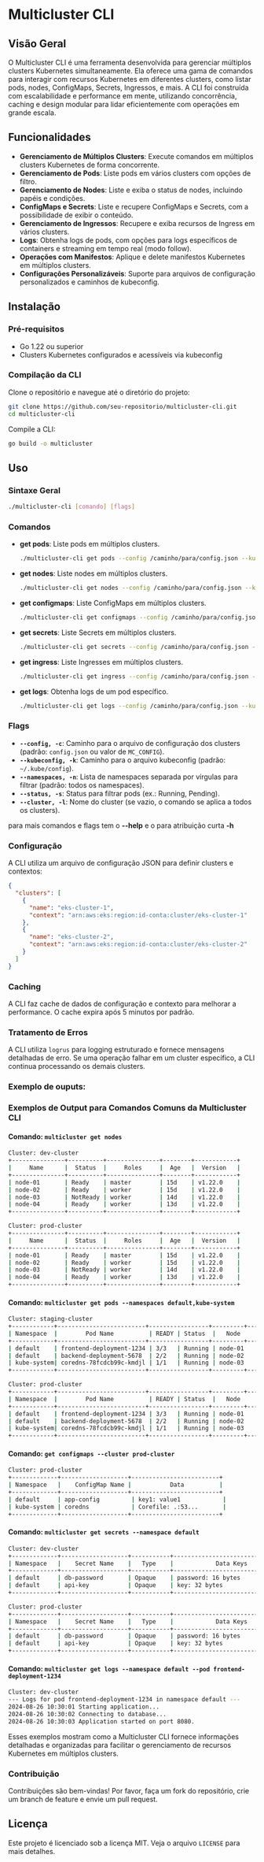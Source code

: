 # Multicluster CLI

## Visão Geral

O Multicluster CLI é uma ferramenta desenvolvida para gerenciar múltiplos clusters Kubernetes simultaneamente. Ela oferece uma gama de comandos para interagir com recursos Kubernetes em diferentes clusters, como listar pods, nodes, ConfigMaps, Secrets, Ingressos, e mais. A CLI foi construída com escalabilidade e performance em mente, utilizando concorrência, caching e design modular para lidar eficientemente com operações em grande escala.

## Funcionalidades

- **Gerenciamento de Múltiplos Clusters**: Execute comandos em múltiplos clusters Kubernetes de forma concorrente.
- **Gerenciamento de Pods**: Liste pods em vários clusters com opções de filtro.
- **Gerenciamento de Nodes**: Liste e exiba o status de nodes, incluindo papéis e condições.
- **ConfigMaps e Secrets**: Liste e recupere ConfigMaps e Secrets, com a possibilidade de exibir o conteúdo.
- **Gerenciamento de Ingressos**: Recupere e exiba recursos de Ingress em vários clusters.
- **Logs**: Obtenha logs de pods, com opções para logs específicos de containers e streaming em tempo real (modo follow).
- **Operações com Manifestos**: Aplique e delete manifestos Kubernetes em múltiplos clusters.
- **Configurações Personalizáveis**: Suporte para arquivos de configuração personalizados e caminhos de kubeconfig.

## Instalação

### Pré-requisitos

- Go 1.22 ou superior
- Clusters Kubernetes configurados e acessíveis via kubeconfig

### Compilação da CLI

Clone o repositório e navegue até o diretório do projeto:

```bash
git clone https://github.com/seu-repositorio/multicluster-cli.git
cd multicluster-cli
```

Compile a CLI:

```bash
go build -o multicluster
```

## Uso

### Sintaxe Geral

```bash
./multicluster-cli [comando] [flags]
```

### Comandos

- **get pods**: Liste pods em múltiplos clusters.

  ```bash
  ./multicluster-cli get pods --config /caminho/para/config.json --kubeconfig /caminho/para/kubeconfig --namespaces default --status Running --cluster eks-cluster-1
  ```

- **get nodes**: Liste nodes em múltiplos clusters.

  ```bash
  ./multicluster-cli get nodes --config /caminho/para/config.json --kubeconfig /caminho/para/kubeconfig --cluster eks-cluster-1
  ```

- **get configmaps**: Liste ConfigMaps em múltiplos clusters.

  ```bash
  ./multicluster-cli get configmaps --config /caminho/para/config.json --kubeconfig /caminho/para/kubeconfig --namespaces default --name meu-configmap --cluster eks-cluster-1
  ```

- **get secrets**: Liste Secrets em múltiplos clusters.

  ```bash
  ./multicluster-cli get secrets --config /caminho/para/config.json --kubeconfig /caminho/para/kubeconfig --namespaces default --name meu-secret --cluster eks-cluster-1
  ```

- **get ingress**: Liste Ingresses em múltiplos clusters.

  ```bash
  ./multicluster-cli get ingress --config /caminho/para/config.json --kubeconfig /caminho/para/kubeconfig --namespaces default --cluster eks-cluster-1
  ```

- **get logs**: Obtenha logs de um pod específico.

  ```bash
  ./multicluster-cli get logs --config /caminho/para/config.json --kubeconfig /caminho/para/kubeconfig --namespace default --pod meu-pod --container meu-container --cluster eks-cluster-1 --follow
  ```

### Flags

- **`--config, -c`**: Caminho para o arquivo de configuração dos clusters (padrão: `config.json` ou valor de `MC_CONFIG`).
- **`--kubeconfig, -k`**: Caminho para o arquivo kubeconfig (padrão: `~/.kube/config`).
- **`--namespaces, -n`**: Lista de namespaces separada por vírgulas para filtrar (padrão: todos os namespaces).
- **`--status, -s`**: Status para filtrar pods (ex.: Running, Pending).
- **`--cluster, -l`**: Nome do cluster (se vazio, o comando se aplica a todos os clusters).

para mais comandos e flags tem o **--help** e o para atribuição curta **-h**

### Configuração

A CLI utiliza um arquivo de configuração JSON para definir clusters e contextos:

```json
{
  "clusters": [
    {
      "name": "eks-cluster-1",
      "context": "arn:aws:eks:region:id-conta:cluster/eks-cluster-1"
    },
    {
      "name": "eks-cluster-2",
      "context": "arn:aws:eks:region:id-conta:cluster/eks-cluster-2"
    }
  ]
}
```

### Caching

A CLI faz cache de dados de configuração e contexto para melhorar a performance. O cache expira após 5 minutos por padrão.

### Tratamento de Erros

A CLI utiliza `logrus` para logging estruturado e fornece mensagens detalhadas de erro. Se uma operação falhar em um cluster específico, a CLI continua processando os demais clusters.

### Exemplo de ouputs:

### Exemplos de Output para Comandos Comuns da Multicluster CLI

#### Comando: `multicluster get nodes`
```bash
Cluster: dev-cluster
+---------------+----------+---------------+--------+------------+
|     Name      |  Status  |     Roles     |  Age   |  Version   |
+---------------+----------+---------------+--------+------------+
| node-01       | Ready    | master        | 15d    | v1.22.0    |
| node-02       | Ready    | worker        | 15d    | v1.22.0    |
| node-03       | NotReady | worker        | 14d    | v1.22.0    |
| node-04       | Ready    | worker        | 13d    | v1.22.0    |
+---------------+----------+---------------+--------+------------+

Cluster: prod-cluster
+---------------+----------+---------------+--------+------------+
|     Name      |  Status  |     Roles     |  Age   |  Version   |
+---------------+----------+---------------+--------+------------+
| node-01       | Ready    | master        | 15d    | v1.22.0    |
| node-02       | Ready    | worker        | 15d    | v1.22.0    |
| node-03       | NotReady | worker        | 14d    | v1.22.0    |
| node-04       | Ready    | worker        | 13d    | v1.22.0    |
+---------------+----------+---------------+--------+------------+
```

#### Comando: `multicluster get pods --namespaces default,kube-system`
```bash
Cluster: staging-cluster
+------------+-------------------------+-----------------+---------+-------------+
| Namespace  |        Pod Name          | READY | Status  |   Node      |
+------------+-------------------------+-----------------+---------+-------------+
| default    | frontend-deployment-1234 | 3/3   | Running | node-01     |
| default    | backend-deployment-5678  | 2/2   | Running | node-02     |
| kube-system| coredns-78fcdcb99c-kmdjl | 1/1   | Running | node-03     |
+------------+-------------------------+-----------------+---------+-------------+

Cluster: prod-cluster
+------------+-------------------------+-----------------+---------+-------------+
| Namespace  |        Pod Name          | READY | Status  |   Node      |
+------------+-------------------------+-----------------+---------+-------------+
| default    | frontend-deployment-1234 | 3/3   | Running | node-01     |
| default    | backend-deployment-5678  | 2/2   | Running | node-02     |
| kube-system| coredns-78fcdcb99c-kmdjl | 1/1   | Running | node-03     |
+------------+-------------------------+-----------------+---------+-------------+
```

#### Comando: `get configmaps --cluster prod-cluster`
```bash
Cluster: prod-cluster
+-------------+-------------------+-------------------------+
| Namespace   |    ConfigMap Name |           Data          |
+-------------+-------------------+-------------------------+
| default     | app-config         | key1: value1            |
| kube-system | coredns            | Corefile: .:53...       |
+-------------+-------------------+-------------------------+
```

#### Comando: `multicluster get secrets --namespace default`
```bash
Cluster: dev-cluster
+-------------+-------------------+-----------+---------------------------------+
| Namespace   |    Secret Name    |   Type    |            Data Keys            |
+-------------+-------------------+-----------+---------------------------------+
| default     | db-password       | Opaque    | password: 16 bytes              |
| default     | api-key           | Opaque    | key: 32 bytes                   |
+-------------+-------------------+-----------+---------------------------------+

Cluster: prod-cluster
+-------------+-------------------+-----------+---------------------------------+
| Namespace   |    Secret Name    |   Type    |            Data Keys            |
+-------------+-------------------+-----------+---------------------------------+
| default     | db-password       | Opaque    | password: 16 bytes              |
| default     | api-key           | Opaque    | key: 32 bytes                   |
+-------------+-------------------+-----------+---------------------------------+
```

#### Comando: `multicluster get logs --namespace default --pod frontend-deployment-1234`
```bash
Cluster: dev-cluster
--- Logs for pod frontend-deployment-1234 in namespace default ---
2024-08-26 10:30:01 Starting application...
2024-08-26 10:30:02 Connecting to database...
2024-08-26 10:30:03 Application started on port 8080.
```

Esses exemplos mostram como a Multicluster CLI fornece informações detalhadas e organizadas para facilitar o gerenciamento de recursos Kubernetes em múltiplos clusters.

### Contribuição

Contribuições são bem-vindas! Por favor, faça um fork do repositório, crie um branch de feature e envie um pull request.

## Licença

Este projeto é licenciado sob a licença MIT. Veja o arquivo `LICENSE` para mais detalhes.